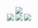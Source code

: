 <div align=center>
  <img src="https://capsule-render.vercel.app/api?type=waving&color=auto&height=200&section=header&text=MinJin's%20Github&fontSize=90" />
</div>
<div align="center">
	<img src="https://img.shields.io/badge/PHP-777BB4?style=flat&logo=PHP&logoColor=white" />
	<img src="https://img.shields.io/badge/HTML5-E34F26?style=flat&logo=HTML5&logoColor=white" />
	<img src="https://img.shields.io/badge/CSS3-1572B6?style=flat&logo=CSS3&logoColor=white" />
</div>
